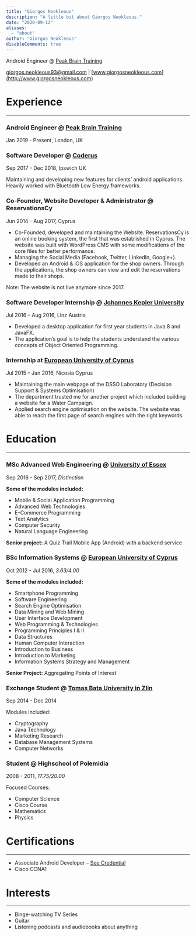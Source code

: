 ```yaml
---
title: "Giorgos Neokleous"
description: "A little bit about Giorgos Neokleous."
date: "2020-09-12"
aliases:
  - "about"
author: "Giorgos Neokleous"
disableComments: true
---
```


Android Engineer @ [Peak Brain Training](https://www.peak.net/)

<giorgos.neokleous93@gmail.com> | [www.giorgosneokleous.com](http://www.giorgosneokleous.com)

# Experience

---

### Android Engineer @ [Peak Brain Training](https://www.peak.net/)
Jan 2019 - Present, London, UK

### Software Developer @ [Coderus](https://www.coderus.com/)
Sep 2017 - Dec 2018, Ipswich UK

Maintaining and developing new features for clients’ android applications. Heavily worked with Bluetooth Low Energy frameworks.

### Co-Founder, Website Developer & Administrator @ ReservationsCy
Jun 2014 - Aug 2017, Cyprus

- Co-Founded, developed and maintaining the Website. ReservationsCy is an
online booking system, the first that was established in Cyprus. The website
was built with WordPress CMS with some modifications of the core files for
better performance.
- Managing the Social Media (Facebook, Twitter, LinkedIn, Google+).
- Developed an Android & iOS application for the shop owners. Through the
applications, the shop owners can view and edit the reservations made to their
shops.

Note: The website is not live anymore since 2017.

### Software Developer Internship @ [Johannes Kepler University](https://www.jku.at/en/)
Jul 2016 – Aug 2016, Linz Austria

- Developed a desktop application for first year students in Java 8 and JavaFX.
- The application’s goal is to help the students understand the various concepts of Object Oriented Programming.

### Internship at [European University of Cyprus](http://euc.ac.cy/)
Jul 2015 – Jan 2016, Nicosia Cyprus

- Maintaining the main webpage of the DSSO Laboratory (Decision Support & Systems Optimisation)
- The department trusted me for another project which included building a website for a Water Campaign.
- Applied search engine optimisation on the website. The website was able to reach the first page of search engines with the right keywords.

# Education

---

### MSc Advanced Web Engineering @ [University of Essex](https://www.essex.ac.uk/)
Sep 2016 - Sep 2017, _Distinction_

**Some of the modules included:**
- Mobile & Social Application Programming
- Advanced Web Technologies
- E-Commerce Programming
- Text Analytics
- Computer Security
- Natural Language Engineering

**Senior project:** A Quiz Trail Mobile App (Android) with a backend service


### BSc Information Systems @ [European University of Cyprus](http://euc.ac.cy/)

Oct 2012 - Jul 2016, _3.63/4.00_

**Some of the modules included:**

- Smartphone Programming
- Software Engineering
- Search Engine Optimisation
- Data Mining and Web Mining
- User Interface Development
- Web Programming & Technologies
- Programming Principles I & II
- Data Structures
- Human Computer Interaction
- Introduction to Business
- Introduction to Marketing
- Information Systems Strategy and Management

**Senior Project:** Aggregating Points of Interest

### Exchange Student @ [Tomas Bata University in Zlin](https://www.utb.cz/en/)
Sep 2014 - Dec 2014

Modules included: 
- Cryptography
- Java Technology
- Marketing Research
- Database Management Systems
- Computer Networks

### Student @ Highschool of Polemidia
2008 - 2011, _17.75/20.00_

Focused Courses:
- Computer Science
- Cisco Course
- Mathematics
- Physics

# Certifications
---
- ​Associate Android Developer – [See Credential](https://www.credential.net/k7vol3py?key=5c6f8737a850cb7eed5abb9737bc9721b0491f8a77e869597fd0b481b2475b99)
- Cisco CCNA1

# Interests
---
- Binge-watching TV Series
- Guitar 
- Listening podcasts and audiobooks about anything